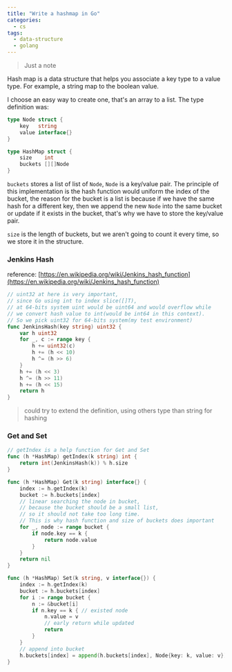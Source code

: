```yaml
---
title: "Write a hashmap in Go"
categories:
  - cs
tags:
  - data-structure
  - golang
---
```


> Just a note

Hash map is a data structure that helps you associate a key type to a value type. For example, a string map to the boolean value.

I choose an easy way to create one, that's an array to a list. The type definition was:

```go
type Node struct {
    key   string
    value interface{}
}

type HashMap struct {
    size    int
    buckets [][]Node
}
```

`buckets` stores a list of list of `Node`, `Node` is a key/value pair.
The principle of this implementation is the hash function would uniform the index of the bucket, the reason for the bucket is a list is because if we have the same hash for a different key, then we append the new `Node` into the same bucket or update if it exists in the bucket, that's why we have to store the key/value pair.

`size` is the length of buckets, but we aren't going to count it every time, so we store it in the structure.

### Jenkins Hash

reference: [https://en.wikipedia.org/wiki/Jenkins_hash_function](https://en.wikipedia.org/wiki/Jenkins_hash_function)

```go
// uint32 at here is very important,
// since Go using int to index slice([]T),
// at 64-bits system uint would be uint64 and would overflow while
// we convert hash value to int(would be int64 in this context).
// So we pick uint32 for 64-bits system(my test environment)
func JenkinsHash(key string) uint32 {
    var h uint32
    for _, c := range key {
        h += uint32(c)
        h += (h << 10)
        h ^= (h >> 6)
    }
    h += (h << 3)
    h ^= (h >> 11)
    h += (h << 15)
    return h
}
```

> could try to extend the definition, using others type than string for hashing

### Get and Set

```go
// getIndex is a help function for Get and Set
func (h *HashMap) getIndex(k string) int {
    return int(JenkinsHash(k)) % h.size
}

func (h *HashMap) Get(k string) interface{} {
    index := h.getIndex(k)
    bucket := h.buckets[index]
    // linear searching the node in bucket,
    // because the bucket should be a small list,
    // so it should not take too long time.
    // This is why hash function and size of buckets does important
    for _, node := range bucket {
        if node.key == k {
            return node.value
        }
    }
    return nil
}

func (h *HashMap) Set(k string, v interface{}) {
    index := h.getIndex(k)
    bucket := h.buckets[index]
    for i := range bucket {
        n := &bucket[i]
        if n.key == k { // existed node
            n.value = v
            // early return while updated
            return
        }
    }
    // append into bucket
    h.buckets[index] = append(h.buckets[index], Node{key: k, value: v})
}
```
